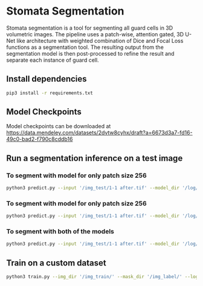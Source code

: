 # Stomata Segmentation

Stomata segmentation is a tool for segmenting all guard cells in 3D volumetric images.
The pipeline uses a patch-wise, attention gated, 3D U-Net like architecture with weighted combination of Dice and Focal Loss functions as a segmentation tool. The resulting output from the segmentation model is then post-processed to refine the result and separate each instance of guard cell. 


## Install dependencies

 ```bash
 pip3 install -r requirements.txt
 ```
 ## Model Checkpoints
 Model checkpoints can be downloaded at https://data.mendeley.com/datasets/2dvtw8cyhx/draft?a=6673d3a7-fd16-49c0-bad2-f790c8cddb16
 
 ## Run a segmentation inference on a test image
 
 ### To segment with model for only patch size 256
  ```bash
 python3 predict.py --input '/img_test/1-1 after.tif' --model_dir '/log/' --patch_256_only True --model_name256 'model_256.hdf5'
 ```
 ### To segment with model for only patch size 256
 ```bash
 python3 predict.py --input '/img_test/1-1 after.tif' --model_dir '/log/' --patch_128_only True --model_name128 'model_128.hdf5'
 ```
 
 ### To segment with both of the models
  ```bash
 python3 predict.py --input '/img_test/1-1 after.tif' --model_dir '/log/' --both_models True --model_name128 'model_128.hdf5' --model_name256 'model_256.hdf5'
 ```
 ## Train on a custom dataset
 
  ```bash
 python3 train.py --img_dir '/img_train/' --mask_dir '/img_label/' --log_dir '/log/' --patch_shape 256 --patch_step 128 --epochs 1000
 ```
 

